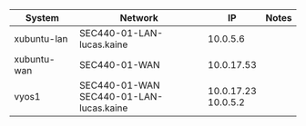 |    System     | Network                      |   IP       | Notes |
| --------------| ---------------------------- | ---------- | ----- |
| xubuntu-lan   | SEC440-01-LAN-lucas.kaine    | 10.0.5.6   |       |
| xubuntu-wan   | SEC440-01-WAN                | 10.0.17.53 |       |
| vyos1         | SEC440-01-WAN <br> SEC440-01-LAN-lucas.kaine          | 10.0.17.23 <br> 10.0.5.2        |       |
